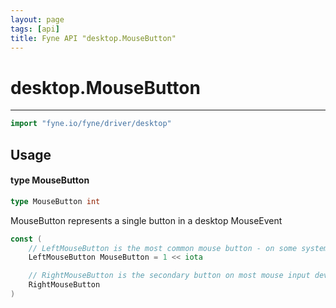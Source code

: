 ```yaml
---
layout: page
tags: [api]
title: Fyne API "desktop.MouseButton"
---
```


# desktop.MouseButton
---
```go
import "fyne.io/fyne/driver/desktop"
```

## Usage

#### type MouseButton

```go
type MouseButton int
```

MouseButton represents a single button in a desktop MouseEvent

```go
const (
	// LeftMouseButton is the most common mouse button - on some systems the only one
	LeftMouseButton MouseButton = 1 << iota

	// RightMouseButton is the secondary button on most mouse input devices.
	RightMouseButton
)
```
